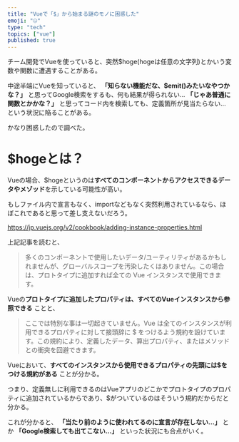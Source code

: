 ```yaml
---
title: "Vueで「$」から始まる謎のモノに困惑した"
emoji: "🤐"
type: "tech"
topics: ["vue"]
published: true
---
```


チーム開発でVueを使っていると、突然$hoge(hogeは任意の文字列)とかいう変数や関数に遭遇することがある。

中途半端にVueを知っていると、
**「知らない機能だな、$emit()みたいなやつかな？」**
と思ってGoogle検索をするも、何も結果が得られない...
**「じゃあ普通に関数とかかな？」**
と思ってコード内を検索しても、定義箇所が見当たらない...　　
という状況に陥ることがある。

かなり困惑したので調べた。

# $hogeとは？
Vueの場合、$hogeというのは**すべてのコンポーネントからアクセスできるデータやメゾッド**を示している可能性が高い。

もしファイル内で宣言もなく、importなどもなく突然利用されているなら、ほぼこれであると思って差し支えないだろう。

https://jp.vuejs.org/v2/cookbook/adding-instance-properties.html



上記記事を読むと、
> 多くのコンポーネントで使用したいデータ/ユーティリティがあるかもしれませんが、グローバルスコープを汚染したくはありません。この場合は、プロトタイプに追加すれば全ての Vue インスタンスで使用できます。

Vueの**プロトタイプに追加したプロパティは、すべてのVueインスタンスから参照できる** ことと、

> ここでは特別な事は一切起きていません。Vue は全てのインスタンスが利用できるプロパティに対して接頭辞に $ をつけるよう規約を設けています。この規約により、定義したデータ、算出プロパティ、またはメソッドとの衝突を回避できます。

Vueにおいて、**すべてのインスタンスから使用できるプロパティの先頭には$をつける規約がある** ことが分かる。

つまり、定義無しに利用できるのはVueアプリのどこかでプロトタイプのプロパティに追加されているからであり、$がついているのはそういう規約だからだと分かる。

これが分かると、
**「当たり前のように使われてるのに宣言が存在しない…」**
とか
**「Google検索しても出てこない...」**
といった状況にも合点がいく。
